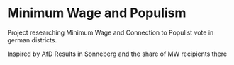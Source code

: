 # Minimum Wage and Populism

Project researching Minimum Wage and Connection to Populist vote in german districts. 

Inspired by AfD Results in Sonneberg and the share of MW recipients there
